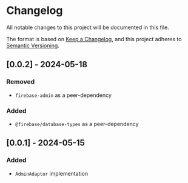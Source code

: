 # Changelog

All notable changes to this project will be documented in this file.

The format is based on [Keep a Changelog], and this project adheres to
[Semantic Versioning].

## [0.0.2] - 2024-05-18

### Removed

-   `firebase-admin` as a peer-dependency

### Added

-   `@firebase/database-types` as a peer-dependency

## [0.0.1] - 2024-05-15

### Added

-   `AdminAdaptor` implementation

[keep a changelog]: https://keepachangelog.com/en/1.0.0/
[semantic versioning]: https://semver.org/spec/v2.0.0.html
